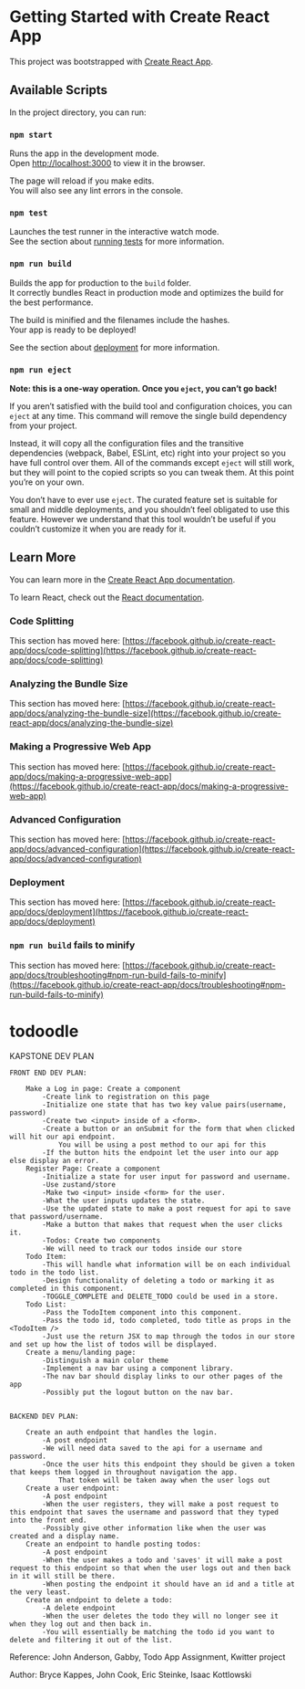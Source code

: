 # Getting Started with Create React App

This project was bootstrapped with [Create React App](https://github.com/facebook/create-react-app).

## Available Scripts

In the project directory, you can run:

### `npm start`

Runs the app in the development mode.\
Open [http://localhost:3000](http://localhost:3000) to view it in the browser.

The page will reload if you make edits.\
You will also see any lint errors in the console.

### `npm test`

Launches the test runner in the interactive watch mode.\
See the section about [running tests](https://facebook.github.io/create-react-app/docs/running-tests) for more information.

### `npm run build`

Builds the app for production to the `build` folder.\
It correctly bundles React in production mode and optimizes the build for the best performance.

The build is minified and the filenames include the hashes.\
Your app is ready to be deployed!

See the section about [deployment](https://facebook.github.io/create-react-app/docs/deployment) for more information.

### `npm run eject`

**Note: this is a one-way operation. Once you `eject`, you can’t go back!**

If you aren’t satisfied with the build tool and configuration choices, you can `eject` at any time. This command will remove the single build dependency from your project.

Instead, it will copy all the configuration files and the transitive dependencies (webpack, Babel, ESLint, etc) right into your project so you have full control over them. All of the commands except `eject` will still work, but they will point to the copied scripts so you can tweak them. At this point you’re on your own.

You don’t have to ever use `eject`. The curated feature set is suitable for small and middle deployments, and you shouldn’t feel obligated to use this feature. However we understand that this tool wouldn’t be useful if you couldn’t customize it when you are ready for it.

## Learn More

You can learn more in the [Create React App documentation](https://facebook.github.io/create-react-app/docs/getting-started).

To learn React, check out the [React documentation](https://reactjs.org/).

### Code Splitting

This section has moved here: [https://facebook.github.io/create-react-app/docs/code-splitting](https://facebook.github.io/create-react-app/docs/code-splitting)

### Analyzing the Bundle Size

This section has moved here: [https://facebook.github.io/create-react-app/docs/analyzing-the-bundle-size](https://facebook.github.io/create-react-app/docs/analyzing-the-bundle-size)

### Making a Progressive Web App

This section has moved here: [https://facebook.github.io/create-react-app/docs/making-a-progressive-web-app](https://facebook.github.io/create-react-app/docs/making-a-progressive-web-app)

### Advanced Configuration

This section has moved here: [https://facebook.github.io/create-react-app/docs/advanced-configuration](https://facebook.github.io/create-react-app/docs/advanced-configuration)

### Deployment

This section has moved here: [https://facebook.github.io/create-react-app/docs/deployment](https://facebook.github.io/create-react-app/docs/deployment)

### `npm run build` fails to minify

This section has moved here: [https://facebook.github.io/create-react-app/docs/troubleshooting#npm-run-build-fails-to-minify](https://facebook.github.io/create-react-app/docs/troubleshooting#npm-run-build-fails-to-minify)

# todoodle

KAPSTONE DEV PLAN

    FRONT END DEV PLAN:

        Make a Log in page: Create a component
            -Create link to registration on this page
            -Initialize one state that has two key value pairs(username, password)
            -Create two <input> inside of a <form>.
            -Create a button or an onSubmit for the form that when clicked will hit our api endpoint. 
                You will be using a post method to our api for this
            -If the button hits the endpoint let the user into our app else display an error.
        Register Page: Create a component
            -Initialize a state for user input for password and username. 
            -Use zustand/store
            -Make two <input> inside <form> for the user. 
            -What the user inputs updates the state.
            -Use the updated state to make a post request for api to save that password/username. 
            -Make a button that makes that request when the user clicks it.
            -Todos: Create two components
            -We will need to track our todos inside our store
        Todo Item:
            -This will handle what information will be on each individual todo in the todo list. 
            -Design functionality of deleting a todo or marking it as completed in this component. 
            -TOGGLE_COMPLETE and DELETE_TODO could be used in a store.
        Todo List: 
            -Pass the TodoItem component into this component. 
            -Pass the todo id, todo completed, todo title as props in the <TodoItem />
            -Just use the return JSX to map through the todos in our store and set up how the list of todos will be displayed.
        Create a menu/landing page:
            -Distinguish a main color theme
            -Implement a nav bar using a component library. 
            -The nav bar should display links to our other pages of the app
            -Possibly put the logout button on the nav bar. 


    BACKEND DEV PLAN:

        Create an auth endpoint that handles the login.
            -A post endpoint
            -We will need data saved to the api for a username and password. 
            -Once the user hits this endpoint they should be given a token that keeps them logged in throughout navigation the app. 
                That token will be taken away when the user logs out
        Create a user endpoint: 
            -A post endpoint
            -When the user registers, they will make a post request to this endpoint that saves the username and password that they typed   into the front end. 
            -Possibly give other information like when the user was created and a display name.
        Create an endpoint to handle posting todos:
            -A post endpoint
            -When the user makes a todo and 'saves' it will make a post request to this endpoint so that when the user logs out and then back in it will still be there. 
            -When posting the endpoint it should have an id and a title at the very least. 
        Create an endpoint to delete a todo: 
            -A delete endpoint
            -When the user deletes the todo they will no longer see it when they log out and then back in. 
            -You will essentially be matching the todo id you want to delete and filtering it out of the list.

Reference: John Anderson, Gabby, Todo App Assignment, Kwitter project 

Author: Bryce Kappes, John Cook, Eric Steinke, Isaac Kottlowski
